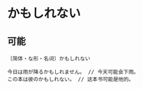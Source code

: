 # かもしれない

## 可能

`〔简体・な形・名词〕かもしれない`

```
今日は雨が降るかもしれません。 // 今天可能会下雨。
この本は彼のかもしれない。 // 这本书可能是他的。
```
